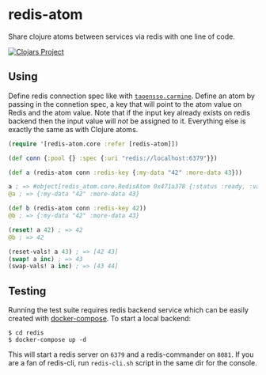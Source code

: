 # redis-atom
Share clojure atoms between services via redis with one line of code.

[![Clojars Project](https://img.shields.io/clojars/v/redis-atom.svg)](https://clojars.org/redis-atom)

## Using
Define redis connection spec like with [`taoensso.carmine`](https://github.com/ptaoussanis/carmine). Define an atom by passing in the connetion spec, a key that will point to the atom value on Redis and the atom value. Note that if the input key already exists on redis backend then the input value will *not* be assigned to it. Everything else is exactly the same as with Clojure atoms.

```clojure
(require '[redis-atom.core :refer [redis-atom]])

(def conn {:pool {} :spec {:uri "redis://localhost:6379"}})

(def a (redis-atom conn :redis-key {:my-data "42" :more-data 43}))

a ; => #object[redis_atom.core.RedisAtom 0x471a378 {:status :ready, :val {:my-data "42", :more-data 43}}]
@a ; => {:my-data "42" :more-data 43}

(def b (redis-atom conn :redis-key 42))
@b ; => {:my-data "42" :more-data 43}

(reset! a 42) ; => 42
@b ; => 42

(reset-vals! a 43) ; => [42 43]
(swap! a inc) ; => 43
(swap-vals! a inc) ; => [43 44]
```

## Testing
Running the test suite requires redis backend service which can be easily created with [docker-compose](https://docs.docker.com/compose/install/).
To start a local backend:
```shell
$ cd redis
$ docker-compose up -d
```
This will start a redis server on `6379` and a redis-commander on `8081`. If you are a fan of redis-cli, run `redis-cli.sh` script in the same dir for the console.
